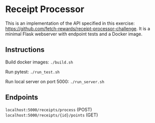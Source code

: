 # Receipt Processor
This is an implementation of the API specified in this exercise:
https://github.com/fetch-rewards/receipt-processor-challenge. It is a minimal Flask webserver with endpoint tests and a Docker image.

## Instructions
Build docker images: `./build.sh`

Run pytest:  `./run_test.sh`

Run local server on port 5000: `./run_server.sh`

## Endpoints
`localhost:5000/receipts/process` (POST)
`localhost:5000/receipts/{id}/points` (GET)